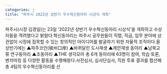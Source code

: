 ```yaml
---
categories: j
title: "파주시 2022년 상반기 우수혁신동아리 시상식 개최"
---
```

파주시(시장 김경일)는 23일 ‘2022년 상반기 우수혁신동아리 시상식’을 개최하고 수상자들을 격려했다고 밝혔다.혁신동아리는 파주시 공무원들이 직렬, 직급, 업무 분야에 상관없이 시정에 접목할 수 있는 창의적인 아이디어를 발굴하기 위한 자율적 조직이다.올 상반기에는 ▲파주코안(坡州口岸) ▲바퀴달린 도시재생 ▲제안재생 동아리 ▲남북교류 연구동아리 ▲조동아리 ▲THE 생각모아 총 6개 동아리에 63명이 참여, 학습·토론, 벤치마킹 등 다양한 활동을 수행해왔다.사전심사, 심사단심사, 직원 투표 결과를 합산해 총 4팀의 우수혁신동아리를 선